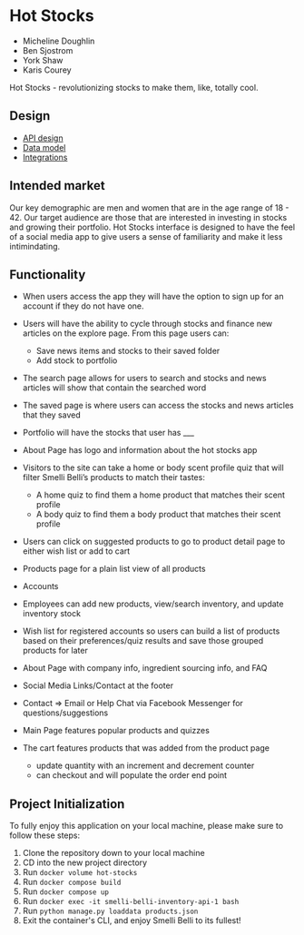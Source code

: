 # Hot Stocks

- Micheline Doughlin
- Ben Sjostrom
- York Shaw
- Karis Courey

Hot Stocks - revolutionizing stocks to make them, like, totally cool.


## Design

- [API design](docs/api-design.md)
- [Data model](docs/data-model.md)
- [Integrations](docs/integrations.md)

## Intended market

Our key demographic are men and women that are in the age range of 18 - 42. Our target audience are those that are interested in investing in stocks and growing their portfolio.  Hot Stocks interface is designed  to have the feel of a social media app to give users a sense of familiarity and make it less intimindating.


## Functionality

- When users access the app they will have the option to sign up for an account if they do not have one.
- Users will have the ability to cycle through stocks and finance new articles on the explore page.  From this page users can:
  - Save news items and stocks to their saved folder
  - Add stock to portfolio
- The search page allows for users to search and stocks and news articles will show that contain the searched word
- The saved page is where users can access the stocks and news articles that they saved
- Portfolio will have the stocks that user has ___
- About Page has logo and information about the hot stocks app

- Visitors to the site can take a home or body scent profile quiz that will filter Smelli Belli’s products to match their tastes:
  - A home quiz to find them a home product that matches their scent profile
  - A body quiz to find them a body product that matches their scent profile
- Users can click on suggested products to go to product detail page to either wish list or add to cart
- Products page for a plain list view of all products
- Accounts
- Employees can add new products, view/search inventory, and update inventory stock
- Wish list for registered accounts so users can build a list of products based on their preferences/quiz results and save those grouped products for later
- About Page with company info, ingredient sourcing info, and FAQ
- Social Media Links/Contact at the footer
- Contact => Email or Help Chat via Facebook Messenger for questions/suggestions
- Main Page features popular products and quizzes
- The cart features products that was added from the product page
  - update quantity with an increment and decrement counter
  - can checkout and will populate the order end point

## Project Initialization

To fully enjoy this application on your local machine, please make sure to follow these steps:

1. Clone the repository down to your local machine
2. CD into the new project directory
3. Run `docker volume hot-stocks`
4. Run `docker compose build`
5. Run `docker compose up`
6. Run `docker exec -it smelli-belli-inventory-api-1 bash`
7. Run `python manage.py loaddata products.json`
8. Exit the container's CLI, and enjoy Smelli Belli to its fullest!
